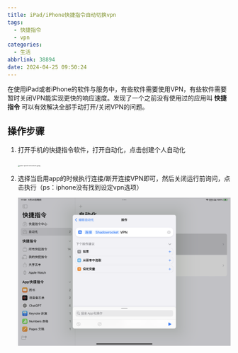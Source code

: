 ```yaml
---
title: iPad/iPhone快捷指令自动切换vpn
tags:
  - 快捷指令
  - vpn
categories:
  - 生活
abbrlink: 38894
date: 2024-04-25 09:50:24
---
```

在使用iPad或者iPhone的软件与服务中，有些软件需要使用VPN，有些软件需要暂时关闭VPN能实现更快的响应速度。发现了一个之前没有使用过的应用叫 **快捷指令** 可以有效解决全部手动打开/关闭VPN的问题。

<!--more-->

## 操作步骤

1. 打开手机的快捷指令软件，打开自动化，点击创建个人自动化

   <img src="https://s2.loli.net/2024/04/25/nyk2SiF3eE6lj8c.jpg" alt="auto-quick instructions.jpeg" style="zoom:25%;" />

2. 选择当启用app的时候执行连接/断开连接VPN即可，然后关闭运行前询问，点击执行（ps：iphone没有找到设定vpn选项）

   ![IMG_0161](iPad-iPhone快捷指令自动切换vpn/IMG_0161-4014638.PNG)
